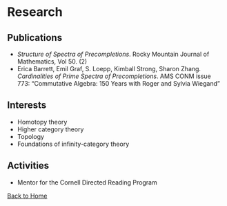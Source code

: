 # Research

## Publications

- _Structure of Spectra of Precompletions_. Rocky Mountain Journal of Mathematics, Vol 50. (2)
- Erica Barrett, Emil Graf, S. Loepp, Kimball Strong, Sharon Zhang. _Cardinalities of Prime Spectra of Precompletions_. AMS CONM issue 773: “Commutative Algebra: 150 Years with Roger and Sylvia Wiegand”

## Interests

- Homotopy theory
- Higher category theory
- Topology
- Foundations of infinity-category theory

## Activities

- Mentor for the Cornell Directed Reading Program

[Back to Home](./index.md)
